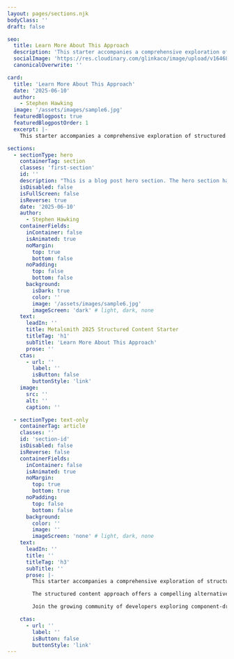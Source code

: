 ```yaml
---
layout: pages/sections.njk
bodyClass: ''
draft: false

seo:
  title: Learn More About This Approach
  description: 'This starter accompanies a comprehensive exploration of structured content approaches in static site generation.'
  socialImage: 'https://res.cloudinary.com/glinkaco/image/upload/v1646849499/tgc2022/social_yitz6j.png'
  canonicalOverwrite: ''

card:
  title: 'Learn More About This Approach'
  date: '2025-06-10'
  author:
    - Stephen Hawking
  image: '/assets/images/sample6.jpg'
  featuredBlogpost: true
  featuredBlogpostOrder: 1
  excerpt: |-
    This starter accompanies a comprehensive exploration of structured content approaches in static site generation.

sections:
  - sectionType: hero
    containerTag: section
    classes: 'first-section'
    id: ''
    description: "This is a blog post hero section. The hero section has a class of 'blog-hero'."
    isDisabled: false
    isFullScreen: false
    isReverse: true
    date: '2025-06-10'
    author:
      - Stephen Hawking
    containerFields:
      inContainer: false
      isAnimated: true
      noMargin:
        top: true
        bottom: false
      noPadding:
        top: false
        bottom: false
      background:
        isDark: true
        color: ''
        image: '/assets/images/sample6.jpg'
        imageScreen: 'dark' # light, dark, none
    text:
      leadIn: ''
      title: Metalsmith 2025 Structured Content Starter
      titleTag: 'h1'
      subTitle: 'Learn More About This Approach'
      prose: ''
    ctas:
      - url: ''
        label: ''
        isButton: false
        buttonStyle: 'link'
    image:
      src: ''
      alt: ''
      caption: ''

  - sectionType: text-only
    containerTag: article
    classes: ''
    id: 'section-id'
    isDisabled: false
    isReverse: false
    containerFields:
      inContainer: false
      isAnimated: true
      noMargin:
        top: true
        bottom: true
      noPadding:
        top: false
        bottom: false
      background:
        color: ''
        image: ''
        imageScreen: 'none' # light, dark, none
    text:
      leadIn: ''
      title: ''
      titleTag: 'h3'
      subTitle: ''
      prose: |-
        This starter accompanies a comprehensive exploration of structured content approaches in static site generation. The techniques demonstrated here represent an evolution of the concepts introduced in the Metalsmith Redux blog series, particularly the component integration methods discussed in the "Beyond Markdown" article.

        The structured content approach offers a compelling alternative to traditional Markdown-heavy workflows, especially for sites that require consistent design patterns and collaborative content management. By treating content as data rather than text, you gain flexibility and maintainability that scales with your project's complexity.

        Join the growing community of developers exploring component-driven static site generation and discover how structured content can transform your web development workflow.

    ctas:
      - url: ''
        label: ''
        isButton: false
        buttonStyle: 'link'
---
```

